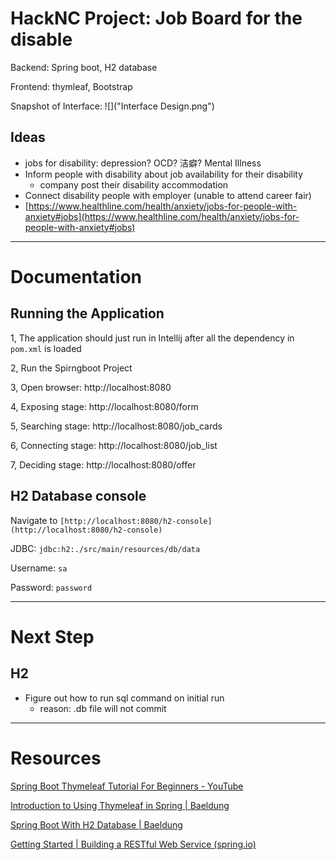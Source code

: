 # HackNC Project: Job Board for the disable

Backend: Spring boot, H2 database

Frontend: thymleaf, Bootstrap

Snapshot of Interface:
![]("Interface Design.png")

## Ideas

- jobs for disability: depression? OCD? 洁癖? Mental Illness
- Inform people with disability about job availability for their disability
  - company post their disability accommodation
- Connect disability people with employer (unable to attend career fair)
- [https://www.healthline.com/health/anxiety/jobs-for-people-with-anxiety#jobs](https://www.healthline.com/health/anxiety/jobs-for-people-with-anxiety#jobs)

---

# Documentation

## Running the Application

1, The application should just run in Intellij after all the dependency in `pom.xml` is loaded

2, Run the Spirngboot Project

3, Open browser: http://localhost:8080

4, Exposing stage: http://localhost:8080/form

5, Searching stage: http://localhost:8080/job_cards

6, Connecting stage: http://localhost:8080/job_list

7, Deciding stage: http://localhost:8080/offer

## H2 Database console

Navigate to `[http://localhost:8080/h2-console](http://localhost:8080/h2-console)`

JDBC: `jdbc:h2:./src/main/resources/db/data`

Username: `sa`

Password: `password`

---

# Next Step

## H2

- Figure out how to run sql command on initial run
  - reason: .db file will not commit

---

# Resources

[Spring Boot Thymeleaf Tutorial For Beginners - YouTube](https://www.youtube.com/watch?v=hoVUmn8ZCOo)

[Introduction to Using Thymeleaf in Spring | Baeldung](https://www.baeldung.com/thymeleaf-in-spring-mvc)

[Spring Boot With H2 Database | Baeldung](https://www.baeldung.com/spring-boot-h2-database)

[Getting Started | Building a RESTful Web Service (spring.io)](https://spring.io/guides/gs/rest-service/)
